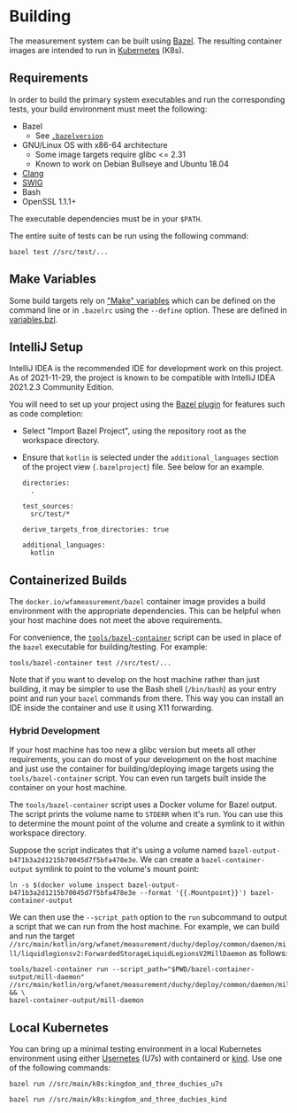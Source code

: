 # Building

The measurement system can be built using [Bazel](https://www.bazel.build/). The
resulting container images are intended to run in
[Kubernetes](https://kubernetes.io/) (K8s).

## Requirements

In order to build the primary system executables and run the corresponding
tests, your build environment must meet the following:

*   Bazel
    *   See [`.bazelversion`](../.bazelversion)
*   GNU/Linux OS with x86-64 architecture
    *   Some image targets require glibc <= 2.31
    *   Known to work on Debian Bullseye and Ubuntu 18.04
*   [Clang](https://clang.llvm.org/)
*   [SWIG](http://swig.org/)
*   Bash
*   OpenSSL 1.1.1+

The executable dependencies must be in your `$PATH`.

The entire suite of tests can be run using the following command:

```shell
bazel test //src/test/...
```

## Make Variables

Some build targets rely on
["Make" variables](https://docs.bazel.build/versions/4.2.2/be/make-variables.html)
which can be defined on the command line or in `.bazelrc` using the `--define`
option. These are defined in [variables.bzl](../build/variables.bzl).

## IntelliJ Setup

IntelliJ IDEA is the recommended IDE for development work on this project. As of
2021-11-29, the project is known to be compatible with IntelliJ IDEA 2021.2.3
Community Edition.

You will need to set up your project using the
[Bazel plugin](https://plugins.jetbrains.com/plugin/8609-bazel) for features
such as code completion:

*   Select "Import Bazel Project", using the repository root as the workspace
    directory.
*   Ensure that `kotlin` is selected under the `additional_languages` section of
    the project view (`.bazelproject`) file. See below for an example.

    ```
    directories:
      .

    test_sources:
      src/test/*

    derive_targets_from_directories: true

    additional_languages:
      kotlin
    ```

## Containerized Builds

The `docker.io/wfameasurement/bazel` container image provides a build
environment with the appropriate dependencies. This can be helpful when your
host machine does not meet the above requirements.

For convenience, the [`tools/bazel-container`](../tools/bazel-container) script
can be used in place of the `bazel` executable for building/testing. For
example:

```shell
tools/bazel-container test //src/test/...
```

Note that if you want to develop on the host machine rather than just building,
it may be simpler to use the Bash shell (`/bin/bash`) as your entry point and
run your `bazel` commands from there. This way you can install an IDE inside the
container and use it using X11 forwarding.

### Hybrid Development

If your host machine has too new a glibc version but meets all other
requirements, you can do most of your development on the host machine and just
use the container for building/deploying image targets using the
`tools/bazel-container` script. You can even run targets built inside the
container on your host machine.

The `tools/bazel-container` script uses a Docker volume for Bazel output. The
script prints the volume name to `STDERR` when it's run. You can use this to
determine the mount point of the volume and create a symlink to it within
workspace directory.

Suppose the script indicates that it's using a volume named
`bazel-output-b471b3a2d1215b70045d7f5bfa478e3e`. We can create a
`bazel-container-output` symlink to point to the volume's mount point:

```shell
ln -s $(docker volume inspect bazel-output-b471b3a2d1215b70045d7f5bfa478e3e --format '{{.Mountpoint}}') bazel-container-output
```

We can then use the `--script_path` option to the `run` subcommand to output a
script that we can run from the host machine. For example, we can build and run
the target
`//src/main/kotlin/org/wfanet/measurement/duchy/deploy/common/daemon/mill/liquidlegionsv2:ForwardedStorageLiquidLegionsV2MillDaemon`
as follows:

```shell
tools/bazel-container run --script_path="$PWD/bazel-container-output/mill-daemon" //src/main/kotlin/org/wfanet/measurement/duchy/deploy/common/daemon/mill/liquidlegionsv2:ForwardedStorageLiquidLegionsV2MillDaemon && \
bazel-container-output/mill-daemon
```

## Local Kubernetes

You can bring up a minimal testing environment in a local Kubernetes environment
using either [Usernetes](https://github.com/rootless-containers/usernetes) (U7s)
with containerd or [kind](https://kind.sigs.k8s.io/). Use one of the following
commands:

```shell
bazel run //src/main/k8s:kingdom_and_three_duchies_u7s
```

```shell
bazel run //src/main/k8s:kingdom_and_three_duchies_kind
```
